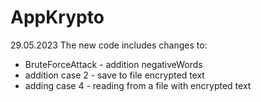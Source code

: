 # AppKrypto
29.05.2023
The new code includes changes to:
-  BruteForceAttack  - addition negativeWords 
- addition case 2 - save to file encrypted text
- adding case 4 - reading from a file with encrypted text
